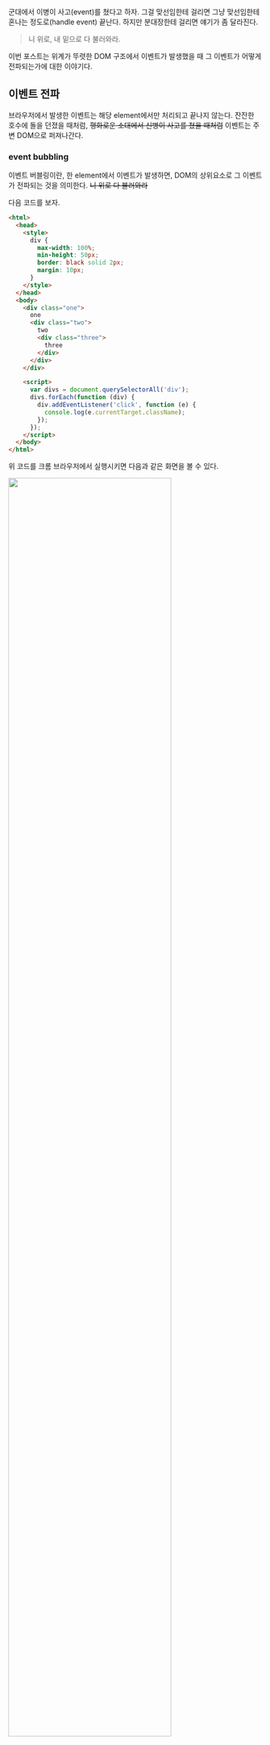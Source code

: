 군대에서 이병이 사고(event)를 쳤다고 하자. 그걸 맞선임한테 걸리면 그냥 맞선임한테 혼나는 정도로(handle event) 끝난다. 하지만 분대장한테 걸리면 얘기가 좀 달라진다.

> 니 위로, 내 밑으로 다 불러와라.

이번 포스트는 위계가 뚜렷한 DOM 구조에서 이벤트가 발생했을 때 그 이벤트가 어떻게 전파되는가에 대한 이야기다.



## 이벤트 전파

브라우저에서 발생한 이벤트는 해당 element에서만 처리되고 끝나지 않는다. 잔잔한 호수에 돌을 던졌을 때처럼, ~~평화로운 소대에서 신병이 사고를 쳤을 때처럼~~ 이벤트는 주변 DOM으로 퍼져나간다.

### event bubbling

이벤트 버블링이란, 한 element에서 이벤트가 발생하면, DOM의 상위요소로 그 이벤트가 전파되는 것을 의미한다. ~~니 위로 다 불러와라~~

다음 코드를 보자.

```html
<html>
  <head>
    <style>
      div {
        max-width: 100%;
        min-height: 50px;
        border: black solid 2px;
        margin: 10px;
      }
    </style>
  </head>
  <body>
    <div class="one">
      one
      <div class="two">
        two
        <div class="three">
          three
        </div>
      </div>
    </div>

    <script>
      var divs = document.querySelectorAll('div');
      divs.forEach(function (div) {
        div.addEventListener('click', function (e) {
          console.log(e.currentTarget.className);
        });
      });
    </script>
  </body>
</html>
```

위 코드를 크롬 브라우저에서 실행시키면 다음과 같은 화면을 볼 수 있다.

<img src="https://raw.githubusercontent.com/3jins/Images/master/event-bubbling-example.png" width="80%"/>

위의 세 div에는 모두 클릭이벤트에 대한 핸들러가 추가되어 있다. 여기서 three의 영역을 클릭해보면 콘솔에는 다음과 같은 메세지가 출력된다.

```
three
two
one
```

누른 것은 three 하나지만, 클릭이벤트가 상위 DOM 요소에까지 전파되는 것이다. 하위로는 전파되지 않는다. three 바깥의 two 영역을 눌러보면 메세지가 다음처럼 나오는 것을 볼 수 있다.

```
two
one
```

물론 one보다 상위에 있는 body, html, document, window에도 이벤트가 전파된다. 본 예제에서는 div element에만 이벤트 핸들러를 달아줬기 때문에 그 위까지는 출력되지 않는 것 뿐이다.

### event capturing

(솔직히 이벤트 캡쳐링은 쓸 일이 거의 없을 것 같다. 그냥 이런 게 있구나 하고 넘어가면 된다.)

이벤트 캡쳐링는 이벤트 버블링과 비슷한 개념이다. 다만 상위 element로 전파되는 것이 아니라 최상위 element에서부터 이벤트가 발생한 element까지 탐색해 내려오면서 이벤트를 발생시킨다.

Event bubbling을 위해 썼던 코드에서 `addEventListener`함수를 호출할 때, 끝에 다음처럼 옵션을 하나 추가해주자.

```javascript
divs.forEach(function (div) {
  div.addEventListener('click', function (e) {
    console.log(e.currentTarget.className);
  }, {
    capture: true,
  });
});
```

이번에 three를 누르면 반대로 one에서부터 three까지 이벤트가 전파되는 것을 볼 수 있다.

### 그냥 중첩된 영역 눌러서 그런거 아니에요?

라고 생각할 수 있다. three의 영역이 two와 one의 영역 안에 있으니까 한 번에 세 element가 다 클릭되어 이벤트가 발동된 것이 아닐까하는 생각. 다음처럼 코드를 짜보자.

```html
<html>
  <head>
    <style>
      div {
        position: absolute;
        width: 100px;
        min-height: 50px;
        border: black solid 2px;
        margin: 10px;
      }
      .one {
        background-color: #f004;
      }
      .two {
        background-color: #00f4;
        top: 35px;
      }
    </style>
  </head>
  <body>
    <div class="one">one</div>
    <div class="two">two</div>
    <script>
      var divs = document.querySelectorAll('div');
      divs.forEach(function (div) {
        div.addEventListener('click', function (e) {
          console.log(e.currentTarget.className);
        })
      });
    </script>
  </body>
</html>
```

다음과 같은 화면을 볼 수 있을 것이다.

<img src="https://raw.githubusercontent.com/3jins/Images/master/event-bubbling-example-2.png" width="30%"/>

이제 one과 two가 중첩된 보라색 영역을 클릭해보자. one보다 two가 나중에 렌더링됐기 때문에 two가 one보다 위에 위치하고, 중첩된 영역을 눌러봤자 two의 이벤트만 발동되는 것을 볼 수 있다.

### event.stopPropagation()

Bubbling이 일어날 때 특정 element 위로는(capturing이라면 아래로는) 이벤트가 전파되지 않았으면 할 수도 있다. element의 eventHandler에서 `event.stopPropagation()` 함수를 호출해주면 해당 element를 넘어서까지 이벤트가 전파되지 않는다. ~~내 밑으로 다 불러와라~~

```javascript
var divs = document.querySelectorAll('div');
divs.forEach(function (div) {
  div.addEventListener('click', function (e) {
    if (e.currentTarget.className === 'two') e.stopPropagation(); // two 위로는 전파 ㄴㄴ
    console.log(e.currentTarget.className);
  });
});
```

Event bubbling의 예제코드에 위 코드처럼 `stopPropagtaion` 함수를 추가하면 three를 눌렀을 때, one까지는 버블링이 진행되지 않는 것을 볼 수 있다.

```
three
two
```



## 이벤트 위임 (event delegation)

이벤트 위임은 이름을 봐서는 뭔가 있어보이는데 사실 별 게 아니다. 그냥 '이벤트 버블링의 활용' 정도로 보면 된다. 수학책과 수학익힘책 같은 느낌이랄까.

`li` 같은 요소를 여럿 만들 수 있다. 이 각각에 대해 다 이벤트를 달아주기는 좀 그렇다. `li`의 갯수만큼 똑같은 이벤트 함수를 만드는 것이고, 그만큼 쓸데없이 메모리가 냠냠되는 결과를 초래하기 때문이다. 우리는 배운 사람이므로 `li`의 상위 element에 이벤트 함수 하나만 딱 달아주면 이벤트 버블링이 일어난다는 사실을 안다. 이렇게 자식 요소에서 발생한 이벤트를 부모 요소로 위임하는 것을 이벤트 위임이라 한다.

다음은 todo list에서 체크박스를 눌렀을 때 취소선을 그어주는 이벤트를 등록하는 예제다.

```html
<html>
  <body>
    <ul id="list"></ul>

    <script>
      var list = document.getElementById('list');
      var todoList = [
        '장 비우기',
        '세수하기',
        '아침 먹기',
        '빈둥대기',
        '점심 먹기',
        '낮잠 자기',
        '저녁 먹기',
        'TV 보기',
        '야식 먹기',
        '잠자기',
      ];
      todoList.forEach((todo) => {
        var todoLiNode = document.createElement('li');
        var checkboxNode = document.createElement('input');
        checkboxNode.setAttribute('type', 'checkbox');
        var todoTextNode = document.createTextNode(todo);
        todoLiNode.appendChild(checkboxNode);
        todoLiNode.appendChild(todoTextNode);
        list.appendChild(todoLiNode);
      });

      /* event deligation: 하위 엘리먼트가 몇 개든 간에 부모 요소에 딱 한 번만 등록하면 된다. */
      list.addEventListener('click', (e) => {
        var eventTarget = e.target;
        if (eventTarget.tagName !== 'INPUT' || eventTarget.type !== 'checkbox') return null;
        eventTarget.parentElement.style = eventTarget.checked ? 'text-decoration: line-through' : '';
      });
    </script>
  </body>
</html>
```




